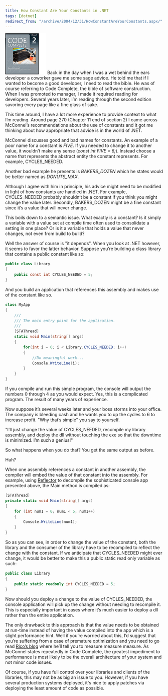 ```yaml
---
title: How Constant Are Your Constants in .NET
tags: [dotnet]
redirect_from: "/archive/2004/12/31/HowConstantAreYourConstants.aspx/"
---
```


![Code Complete 2](/assets/images/codecomplete2.gif) Back in the day when I was
a wet behind the ears developer a coworker gave me some sage advice. He
told me that if I wanted to become a good developer, I need to read the
bible. He was of course referring to Code Complete, the bible of
software construction. When I was promoted to manager, I made it
required reading for developers. Several years later, I’m reading
through the second edition savoring every page like a fine glass of
sake.

This time around, I have a lot more experience to provide context to
what I’m reading. Around page 270 (Chapter 11 end of section 2) I came
across McConnel’s recommendations about the use of constants and it got
me thinking about how appropriate that advice is in the world of .NET.

McConnel discusses good and bad names for constants. An example of a
poor name for a constant is *FIVE*. If you needed to change it to
another value, it wouldn’t make any sense (*const int FIVE = 6;*).
Instead choose a name that represents the abstract entity the constant
represents. For example, CYCLES_NEEDED.

Another bad example he presents is *BAKERS_DOZEN* which he states would
be better named as *DONUTS_MAX*.

Although I agree with him in principle, his advice might need to be
modified in light of how constants are handled in .NET. For example,
CYCLES_NEEDED probably shouldn’t be a constant if you think you might
change the value later. Secondly, BAKERS_DOZEN might be a fine constant
since it’s a value that will never change.

This boils down to a semantic issue. What exactly is a constant? Is it
simply a variable with a value set at compile time often used to
consolidate a setting in one place? Or is it a variable that holds a
value that never changes, not even from build to build?

Well the answer of course is "it depends". When you look at .NET
however, it seems to favor the latter behavior. Suppose you’re building
a class library that contains a public constant like so:

```csharp
public class Library
{
    public const int CYCLES_NEEDED = 5;
}
```

And you build an application that references this assembly and makes use
of the constant like so.

```csharp
class MyApp
{
    /// 
    /// The main entry point for the application.
    /// 
    [STAThread]
    static void Main(string[] args)
    {
        for(int i = 0; i < Library.CYCLES_NEEDED; i++)
        {
            //Do meaningful work...
            Console.WriteLine(i);
        }
    }
}
```

If you compile and run this simple program, the console will output the
numbers 0 through 4 as you would expect. Yes, this is a complicated
program. The result of many years of experience.

Now suppose it’s several weeks later and your boss storms into your
office. The company is bleeding cash and he wants you to up the cycles
to 6 to increase profit. "Why that’s simple" you say to yourself.

"I’ll just change the value of CYCLES_NEEDED, recompile my library
assembly, and deploy the dll without touching the exe so that the
downtime is minimized. I’m such a genius!"

So what happens when you do that? You get the same output as before.

Huh?

When one assembly references a constant in another assembly, the
compiler will embed the value of that constant into the assembly. For
example, using [Reflector](http://www.aisto.com/roeder/dotnet/) to
decompile the sophisticated console app presented above, the Main method
is compiled as:

```csharp
[STAThread]
private static void Main(string[] args)
{
    for (int num1 = 0; num1 < 5; num1++)
    {
        Console.WriteLine(num1);
    }
}
```

So as you can see, in order to change the value of the constant, both
the library and the consumer of the library have to be recompiled to
reflect the change with the constant. If we anticipate that
CYCLES_NEEDED might ever change, it would be better to make this a
public static read only variable as such:

```csharp
public class Library
{
    public static readonly int CYCLES_NEEDED = 5;
}
```

Now should you deploy a change to the value of CYCLES_NEEDED, the
console application will pick up the change without needing to recompile
it. This is especially important in cases where it’s much easier to
deploy a dll rather than the entire application.

The only drawback to this approach is that the value needs to be
obtained at run-time instead of having the value compiled into the app
which is a slight performance hint. Well if you’re worried about this,
I’d suggest that you’re suffering from a case of premature optimization
and you need to go read [Rico’s blog](http://blogs.msdn.com/ricom/)
where he’ll tell you to measure measure measure. As McConnel states
repeatedly in Code Complete, the greatest impediment to performance is
most likely to be the overall architecture of your system and not minor
code issues.

Of course, if you have full control over your libraries and clients of
the libraries, this may not be as big an issue to you. However, if you
have several production systems deployed, it's nice to apply patches via
deploying the least amount of code as possible.

